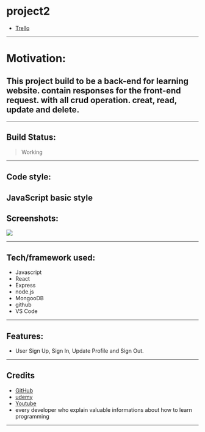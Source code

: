 # project2
* [Trello](https://trello.com/b/KBjdx3N3/project2)
---
# Motivation:
This project build to be a back-end for learning website. contain responses for the front-end request. with all crud operation. creat, read, update and delete.
---
---
## Build Status:

> Working
---

## Code style:
JavaScript basic style
---
## Screenshots:
![](https://i.pinimg.com/564x/f2/6d/a7/f26da7dc05159e072746db3435448542.jpg)

---
## Tech/framework used:
* Javascript
* React
* Express
* node.js
* MongooDB
* github
* VS Code
---

## Features:
* User Sign Up, Sign In, Update Profile and Sign Out.
---
<!-- ## Installation:
Provide step by step series of examples and explanations about how to get a development env running.

## API Reference:
For medium size to larger projects it is important to at least provide a link to where the API reference docs live.


## How to use?
If people like your project they’ll want to learn how they can use it. To do so include step by step guide to use your project. -->

<!-- ## Contribute:
Let people know how they can contribute into your project. A contributing guideline will be a big plus. -->

## Credits
* [GitHub](www.github.com)
* [udemy](https://www.udemy.com/)
* [Youtube](youtube)
* every developer who explain valuable informations about how to learn programming
---